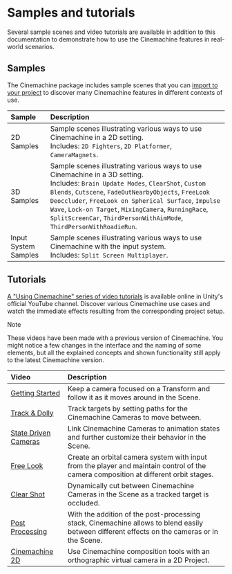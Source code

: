 # Samples and tutorials

Several sample scenes and video tutorials are available in addition to this documentation to demonstrate how to use the Cinemachine features in real-world scenarios.

## Samples

The Cinemachine package includes sample scenes that you can [import to your project](samples-import.md) to discover many Cinemachine features in different contexts of use.

| Sample | Description |
| :--- | :--- |
| 2D Samples | Sample scenes illustrating various ways to use Cinemachine in a 2D setting.<br />Includes: `2D Fighters`, `2D Platformer`, `CameraMagnets`. |
| 3D Samples | Sample scenes illustrating various ways to use Cinemachine in a 3D setting.<br />Includes: `Brain Update Modes`, `ClearShot`, `Custom Blends`, `Cutscene`, `FadeOutNearbyObjects`, `FreeLook Deoccluder`, `FreeLook on Spherical Surface`, `Impulse Wave`, `Lock-on Target`, `MixingCamera`, `RunningRace`, `SplitScreenCar`, `ThirdPersonWithAimMode`, `ThirdPersonWithRoadieRun`. |
| Input System Samples | Sample scenes illustrating various ways to use Cinemachine with the input system.<br />Includes: `Split Screen Multiplayer`. |

## Tutorials

[A "Using Cinemachine" series of video tutorials](https://www.youtube.com/playlist?list=PLX2vGYjWbI0TQpl4JdfEDNO1xK_I34y8P) is available online in Unity's official YouTube channel. Discover various Cinemachine use cases and watch the immediate effects resulting from the corresponding project setup.

> [!NOTE]
> These videos have been made with a previous version of Cinemachine. You might notice a few changes in the interface and the naming of some elements, but all the explained concepts and shown functionality still apply to the latest Cinemachine version.

| Video | Description |
| :--- | :--- |
| [Getting Started](https://www.youtube.com/watch?v=x6Q5sKXjZOM&list=PLX2vGYjWbI0TQpl4JdfEDNO1xK_I34y8P) | Keep a camera focused on a Transform and follow it as it moves around in the Scene. |
| [Track & Dolly](https://www.youtube.com/watch?v=q1fkx94vHtg&list=PLX2vGYjWbI0TQpl4JdfEDNO1xK_I34y8P) | Track targets by setting paths for the Cinemachine Cameras to move between. |
| [State Driven Cameras](https://www.youtube.com/watch?v=2X00qXErxIM&list=PLX2vGYjWbI0TQpl4JdfEDNO1xK_I34y8P) | Link Cinemachine Cameras to animation states and further customize their behavior in the Scene. |
| [Free Look](https://www.youtube.com/watch?v=X33t13gOBFw&list=PLX2vGYjWbI0TQpl4JdfEDNO1xK_I34y8P) | Create an orbital camera system with input from the player and maintain control of the camera composition at different orbit stages. |
| [Clear Shot](https://www.youtube.com/watch?v=I9w-agFYZ3I&list=PLX2vGYjWbI0TQpl4JdfEDNO1xK_I34y8P) | Dynamically cut between Cinemachine Cameras in the Scene as a tracked target is occluded. |
| [Post Processing](https://www.youtube.com/watch?v=jFqOEvrVZeE&list=PLX2vGYjWbI0TQpl4JdfEDNO1xK_I34y8P) | With the addition of the post-processing stack, Cinemachine allows to blend easily between different effects on the cameras or in the Scene. |
| [Cinemachine 2D](https://www.youtube.com/watch?v=mWqX8GxeCBk&list=PLX2vGYjWbI0TQpl4JdfEDNO1xK_I34y8P) | Use Cinemachine composition tools with an orthographic virtual camera in a 2D Project. |
